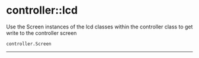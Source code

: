 # controller::lcd
Use the Screen instances of the lcd classes within the controller class to get write to the controller screen

`controller.Screen` <br>
______________________________________________________________________________________________________________________________

